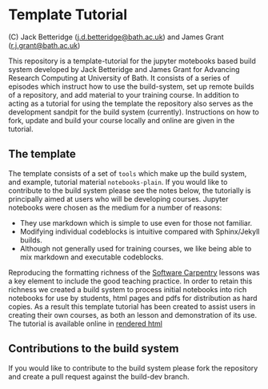 # Template Tutorial

(C) Jack Betteridge (j.d.betteridge@bath.ac.uk) and James Grant (r.j.grant@bath.ac.uk)

This repository is a template-tutorial for the jupyter motebooks based build system developed by Jack Betteridge and James Grant for Advancing Research Computing at University of Bath.
It consists of a series of episodes which instruct how to use the build-system, set up remote builds of a repository, and add material to your training course.
In addition to acting as a tutorial for using the template the repository also serves as the development sandpit for the build system (currently).
Instructions on how to fork, update and build your course locally and online are given in the tutorial.

## The template

The template consists of a set of `tools` which make up the build system, and example, tutorial material `notebooks-plain`.
If you would like to contribute to the build system please see the notes below, the tutorially is principally aimed at users who will be developing courses.
Jupyter notebooks were chosen as the medium for a number of reasons:

*  They use markdown which is simple to use even for those not familiar.
*  Modifying individual codeblocks is intuitive compared with Sphinx/Jekyll builds.
*  Although not generally used for training courses, we like being able to mix markdown and executable codeblocks.

Reproducing the formatting richness of the [Software Carpentry](https://software-carpentry.org/) lessons was a key element to include the good teaching practice.
In order to retain this richness we created a build system to process initial notebooks into rich notebooks for use by students, html pages and pdfs for distribution as hard copies.
As a result this template tutorial has been created to assist users in creating their own courses, as both an lesson and demonstration of its use.
The tutorial is available online in [rendered html](https://james-grant1.github.io/template-tutorial/00\_schedule.html)

## Contributions to the build system

If you would like to contribute to the build system please fork the repository and create a pull request against the build-dev branch.
